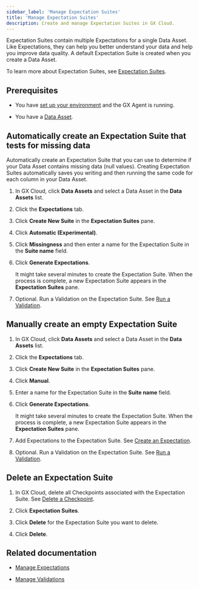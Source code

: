 ```yaml
---
sidebar_label: 'Manage Expectation Suites'
title: 'Manage Expectation Suites'
description: Create and manage Expectation Suites in GX Cloud.
---
```


Expectation Suites contain multiple Expectations for a single Data Asset. Like Expectations, they can help you better understand your data and help you improve data quality. A default Expectation Suite is created when you create a Data Asset. 

To learn more about Expectation Suites, see [Expectation Suites](../../terms/expectation_suite.md).

## Prerequisites

- You have [set up your environment](../set_up_gx_cloud.md) and the GX Agent is running. 

- You have a [Data Asset](/docs/cloud/data_assets/manage_data_assets#create-a-data-asset).

## Automatically create an Expectation Suite that tests for missing data

Automatically create an Expectation Suite that you can use to determine if your Data Asset contains missing data (null values). Creating Expectation Suites automatically saves you writing and then running the same code for each column in your Data Asset.

1. In GX Cloud, click **Data Assets** and select a Data Asset in the **Data Assets** list.

2. Click the **Expectations** tab.

3. Click **Create New Suite** in the **Expectation Suites** pane.

4. Click **Automatic (Experimental)**.

5. Click **Missingness** and then enter a name for the Expectation Suite in the **Suite name** field.

6. Click **Generate Expectations**. 

    It might take several minutes to create the Expectation Suite. When the process is complete, a new Expectation Suite appears in the **Expectation Suites** pane.

7. Optional. Run a Validation on the Expectation Suite. See [Run a Validation](/docs/cloud/validations/manage_validations#run-a-validation).

## Manually create an empty Expectation Suite 

1. In GX Cloud, click **Data Assets** and select a Data Asset in the **Data Assets** list.

2. Click the **Expectations** tab.

3. Click **Create New Suite** in the **Expectation Suites** pane.

4. Click **Manual**.

5. Enter a name for the Expectation Suite in the **Suite name** field.

6. Click **Generate Expectations**. 

    It might take several minutes to create the Expectation Suite. When the process is complete, a new Expectation Suite appears in the **Expectation Suites** pane.

7. Add Expectations to the Expectation Suite. See [Create an Expectation](/docs/cloud/expectations/manage_expectations#create-an-expectation).

8. Optional. Run a Validation on the Expectation Suite. See [Run a Validation](/docs/cloud/validations/manage_validations#run-a-validation).

## Delete an Expectation Suite

1. In GX Cloud, delete all Checkpoints associated with the Expectation Suite. See [Delete a Checkpoint](/docs/cloud/checkpoints/manage_checkpoints#delete-a-checkpoint). 

2. Click **Expectation Suites**.

3. Click **Delete** for the Expectation Suite you want to delete.

4. Click **Delete**.

## Related documentation

- [Manage Expectations](../expectations/manage_expectations.md)

- [Manage Validations](../validations/manage_validations.md)